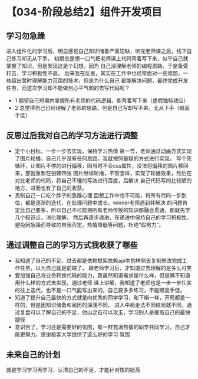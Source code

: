 # 【034-阶段总结2】组件开发项目
## 学习勿急躁
进入组件化的学习后，明显感觉自己知识储备严重短缺，听完老师课之后，线下自己练习却无从下手。
初期总是想一口气把老师课上代码背着写下来，似乎自己就掌握了知识，但是发现这是个幻想，因为
自己没理解老师的编程思路，于是备受打击，学习积极性不高。
后来我在反思，其实在工作中也经常面对一些难题，一些超出暂时理解能力范围的技术，但是为什么自己
都能解决问题，最终完成开发任务，而这次学习却不能做到心平气和的去写代码呢？
+ 1 期望自己短期内掌握所有老师的代码逻辑，能背着写下来（虚假独特效应）
+ 2 总觉得自己已经理解了老师的思路，但是自己写却写不来，无从下手（眼高手低）

## 反思过后我对自己的学习方法进行调整
+ 定个小目标，一步一步去实现，保持学习热情
第一节，老师通过动画方式实现了图片轮播，自己几乎没有任何思路，我就按照最糙的方式进行实现，
写个死循环，让图片不停的进行偏移，因当时不会css属性，没法将偏移的图片移回来，那就重新在创建四张
图片继续轮播，不管怎样，实现了轮播效果，然后在对比老师的代码，将自己不懂的写法进行百度，后解决
自己代码写的比较陋的地方，进而也有了自己的收获。
+ 克制自己一口吃个胖子的急躁心理
回想工作中也不可能，将所有代码一步到位，都是逐渐的迭代，在处理问题中成长。winner老师遇到并解决
的问题肯定比自己要多，所以自己不可能把所有老师传授的知识都融会贯通，那就先学几个知识点，消化理解，
然后再逐步递进，在递进中保持自己的学习积极性，避免因急躁而导致的自我否定，热情降低等问题，杜绝“假努力”。

## 通过调整自己的学习方式我收获了哪些
- 我知道了自己的不足，过去都是依赖框架依赖api中的样例去复制修改完成工作任务，以为自己就是前端了，
跟老师学习后，才知道过去理解的是多么可笑
- 要加强自己将业务转换代码的能力，我虽然知道需求是什么样，但是确不知道用什么样的方式去实现，通过老师
课上讲解，我知道了老师也是一步一步扎实的往上迭代，也不是一口气能写出来的，自己要多多练习，不能眼高手低。
- 知道了提升自己最快的方式就是向优秀的同学学习，和下棋一样，开局都是一样的，但是因知识储备和阅历的深浅不同，
进入中局走法不同结局就不同，通过复盘可以了解自己的不足，他山之石可以攻玉，学习别人是提高自己的最快捷径
- 意识到了，学习还是需要好的氛围，有一群充满热情的同学共同学习，自己才能更努力，感谢极客大学提供了这么好的学习
氛围

## 未来自己的计划
就是学习学习再学习，认清自己的不足，才能针对性的挺高
